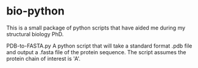 # bio-python

This is a small package of python scripts that have aided me during my structural biology PhD.

PDB-to-FASTA.py
A python script that will take a standard format .pdb file and output a .fasta file of the protein sequence. The script assumes the protein chain of interest is 'A'.

